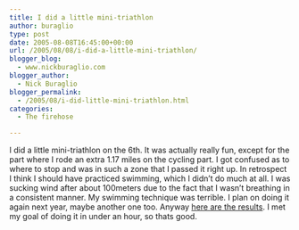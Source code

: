 ```yaml
---
title: I did a little mini-triathlon
author: buraglio
type: post
date: 2005-08-08T16:45:00+00:00
url: /2005/08/08/i-did-a-little-mini-triathlon/
blogger_blog:
  - www.nickburaglio.com
blogger_author:
  - Nick Buraglio
blogger_permalink:
  - /2005/08/i-did-little-mini-triathlon.html
categories:
  - The firehose

---
```

<div>
</div>

I did a little mini-triathlon on the 6th. It was actually really fun, except for the part where I rode an extra 1.17 miles on the cycling part. I got confused as to where to stop and was in such a zone that I passed it right up. In retrospect I think I should have practiced swimming, which I didn&#8217;t do much at all. I was sucking wind after about 100meters due to the fact that I wasn&#8217;t breathing in a consistent manner. My swimming technique was terrible. I plan on doing it again next year, maybe another one too. Anyway [here are the results][1]. I met my goal of doing it in under an hour, so thats good.

<div>
</div>

 [1]: http://www.secondwindrunningclub.org/RaceResults/2005/2005MINITRIAGEGROUP.HTM#%205
